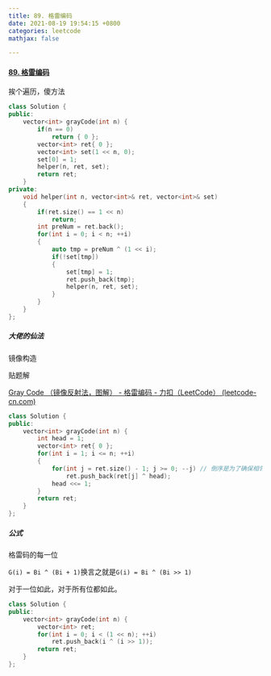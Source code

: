 ```yaml
---
title: 89. 格雷编码
date: 2021-08-19 19:54:15 +0800
categories: leetcode
mathjax: false

---
```


#### [89. 格雷编码](https://leetcode-cn.com/problems/gray-code/)



挨个遍历，傻方法

```c++
class Solution {
public:
    vector<int> grayCode(int n) {
        if(n == 0)
            return { 0 };
        vector<int> ret{ 0 };
        vector<int> set(1 << n, 0);
        set[0] = 1;
        helper(n, ret, set);
        return ret;
    }   
private:
    void helper(int n, vector<int>& ret, vector<int>& set)
    {
        if(ret.size() == 1 << n)
            return;
        int preNum = ret.back();
        for(int i = 0; i < n; ++i)
        {
            auto tmp = preNum ^ (1 << i);
            if(!set[tmp])
            {
                set[tmp] = 1;
                ret.push_back(tmp);
                helper(n, ret, set);
            }
        }
    }
};
```



##### 大佬的仙法



镜像构造



贴题解

[Gray Code （镜像反射法，图解） - 格雷编码 - 力扣（LeetCode） (leetcode-cn.com)](https://leetcode-cn.com/problems/gray-code/solution/gray-code-jing-xiang-fan-she-fa-by-jyd/)

```c++
class Solution {
public:
    vector<int> grayCode(int n) {
        int head = 1;
        vector<int> ret{ 0 };
        for(int i = 1; i <= n; ++i)
        {
            for(int j = ret.size() - 1; j >= 0; --j) // 倒序是为了确保相邻只有一个不同
                ret.push_back(ret[j] ^ head);
            head <<= 1;
        }
        return ret;
    }
};
```



#####  公式

格雷码的每一位

`G(i) = Bi ^ (Bi + 1)`换言之就是`G(i) = Bi ^ (Bi >> 1)`

对于一位如此，对于所有位都如此。

```c++
class Solution {
public:
    vector<int> grayCode(int n) {
        vector<int> ret;
        for(int i = 0; i < (1 << n); ++i)
            ret.push_back(i ^ (i >> 1));
        return ret;
    }
};
```

